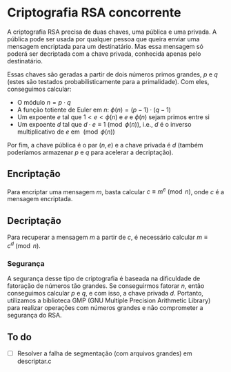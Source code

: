 # Criptografia RSA concorrente
A criptografia RSA precisa de duas chaves, uma pública e uma privada. A pública pode ser usada por qualquer pessoa que queira enviar uma mensagem encriptada para um destinatário. Mas essa mensagem só poderá ser decriptada com a chave privada, conhecida apenas pelo destinatário.  

Essas chaves são geradas a partir de dois números primos grandes, $p$ e $q$ (estes são testados probabilisticamente para a primalidade). Com eles, conseguimos calcular:
* O módulo $n = p \cdot q$
* A função totiente de Euler em $n$: $\phi(n) = (p-1) \cdot (q-1)$
* Um expoente $e$ tal que $1 < e < \phi(n)$ e $e$ e $\phi(n)$ sejam primos entre si
* Um expoente $d$ tal que $d \cdot e \equiv 1 \pmod{\phi(n)}$, i.e., $d$ é o inverso multiplicativo de $e$ em $\pmod{\phi(n)}$

Por fim, a chave pública é o par $(n, e)$ e a chave privada é $d$ (também poderíamos armazenar $p$ e $q$ para acelerar a decriptação).  

## Encriptação
Para encriptar uma mensagem $m$, basta calcular $c \equiv m^e \pmod{n}$, onde $c$ é a mensagem encriptada.

## Decriptação
Para recuperar a mensagem $m$ a partir de $c$, é necessário calcular $m \equiv c^d \pmod{n}$.

### Segurança
A segurança desse tipo de criptografia é baseada na dificuldade de fatoração de números tão grandes. Se conseguirmos fatorar $n$, então conseguimos calcular $p$ e $q$, e com isso, a chave privada $d$. Portanto, utilizamos a biblioteca GMP (GNU Multiple Precision Arithmetic Library) para realizar operações com números grandes e não comprometer a segurança do RSA.

## To do
- [ ] Resolver a falha de segmentação (com arquivos grandes) em descriptar.c
